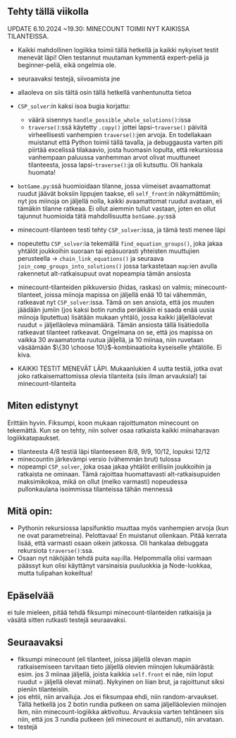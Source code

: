 ## Tehty tällä viikolla

UPDATE 6.10.2024 ~19.30: MINECOUNT TOIMII NYT KAIKISSA TILANTEISSA.
- Kaikki mahdollinen logiikka toimii tällä hetkellä ja kaikki nykyiset testit menevät läpi! Olen testannut muutaman kymmentä expert-peliä ja beginner-peliä, eikä ongelmia ole.
- seuraavaksi testejä, siivoamista jne
- allaoleva on siis tältä osin tällä hetkellä vanhentunutta tietoa

- `CSP_solver`:in kaksi isoa bugia korjattu:
  - väärä sisennys `handle_possible_whole_solutions()`:issa
  - `traverse()`:ssä käytetty `.copy()` jottei lapsi-`traverse()` päivitä virheellisesti vanhempien `traverse()`:jen arvoja. En todellakaan muistanut että Python toimii tällä tavalla, ja debuggausta varten piti piirtää excelissä tilakaavio, josta huomasin lopulta, että rekursiossa vanhempaan paluussa vanhemman arvot olivat muuttuneet tilanteesta, jossa lapsi-`traverse()`:ja oli kutsuttu. Oli hankala huomata! 
- `botGame.py`:ssä huomioidaan tilanne, jossa viimeiset avaamattomat ruudut jäävät boksiin lippujen taakse, eli `self_front`:in näkymättömiin; nyt jos miinoja on jäljellä nolla, kaikki avaamattomat ruudut avataan, eli tämäkin tilanne ratkeaa. Ei ollut aiemmin tullut vastaan, joten en ollut tajunnut huomioida tätä mahdollisuutta `botGame.py`:ssä
- minecount-tilanteen testi tehty `CSP_solver`:issa, ja tämä testi menee läpi
- nopeutettu `CSP_solver`:ia tekemällä `find_equation_groups()`, joka jakaa yhtälöt joukkoihin suoraan tai epäsuorasti yhteisten muuttujien perusteella -> `chain_link_equations()` ja seuraava `join_comp_groups_into_solutions()` jossa tarkastetaan `map`:ien avulla rakennetut alt-ratkaisupuut ovat nopeampia tämän ansiosta
- minecount-tilanteiden pikkuversio (hidas, raskas) on valmis; minecount-tilanteet, joissa miinoja mapissa on jäljellä enää 10 tai vähemmän, ratkeavat nyt `CSP_solver`:issa. Tämä on sen ansiota, että jos muuten jäädään jumiin (jos kaksi botin rundia peräkkäin ei saada enää uusia miinoja liputettua) lisätään mukaan yhtälö, jossa kaikki jäljelläolevat ruudut = jäljelläoleva miinamäärä. Tämän ansiosta tällä lisätiedolla ratkeavat tilanteet ratkeavat. Ongelmana on se, että jos mapissa on vaikka 30 avaamatonta ruutua jäljellä, ja 10 miinaa, niin ruvetaan väsäämään $\{30 \choose 10\}$-kombinaatioita kyseiselle yhtälölle. Ei kiva.
- KAIKKI TESTIT MENEVÄT LÄPI. Mukaanlukien 4 uutta testiä, jotka ovat joko ratkaisemattomissa olevia tilanteita (siis ilman arvauksia!) tai minecount-tilanteita


## Miten edistynyt

Erittäin hyvin. Fiksumpi, koon mukaan rajoittumaton minecount on tekemättä. Kun se on tehty, niin solver osaa ratkaista kaikki miinaharavan logiikkatapaukset.
  - tilanteesta 4/8 testiä läpi tilanteeseen 8/8, 9/9, 10/12, lopuksi 12/12
  - minecountin järkevämpi versio (vähemmän brut) tulossa
  - nopeampi `CSP_solver`, joka osaa jakaa yhtälöt erillisiin joukkoihin ja ratkaista ne ominaan. Tämä rajoittaa huomattavasti alt-ratkaisupuiden maksimikokoa, mikä on ollut (melko varmasti) nopeudessa pullonkaulana isoimmissa tilanteissa tähän mennessä

## Mitä opin:

- Pythonin rekursiossa lapsifunktio muuttaa myös vanhempien arvoja (kun ne ovat parametreina). Pelottavaa! En muistanut ollenkaan. Pitää kerrata lisää, että varmasti osaan oikein jatkossa. Oli hankalaa debuggata rekursiota `traverse()`:ssa.
- Osaan nyt näköjään tehdä puita `map`:illa. Helpommalla olisi varmaan päässyt kun olisi käyttänyt varsinaisia puuluokkia ja Node-luokkaa, mutta tulipahan kokeiltua!

## Epäselvää

ei tule mieleen, pitää tehdä fiksumpi minecount-tilanteiden ratkaisija ja väsätä sitten rutkasti testejä seuraavaksi.

## Seuraavaksi
- fiksumpi minecount (eli tilanteet, joissa jäljellä olevan mapin ratkaisemiseen tarvitaan tieto jäljellä olevien miinojen lukumäärästä: esim. jos 3 miinaa jäljellä, joista kaikkia `self.front` ei näe, niin loput ruudut = jäljellä olevat miinat). Nykyinen on liian brut, ja rajoittunut siksi pieniin tilanteisiin.
- jos ehtii, niin arvailuja. Jos ei fiksumpaa ehdi, niin random-arvaukset. Tällä hetkellä jos 2 botin rundia putkeen on sama jäljelläolevien miinojen lkm, niin minecount-logiikka aktivoituu. Arvauksia varten tehtäneen siis niin, että jos 3 rundia putkeen (eli minecount ei auttanut), niin arvataan.
- testejä
